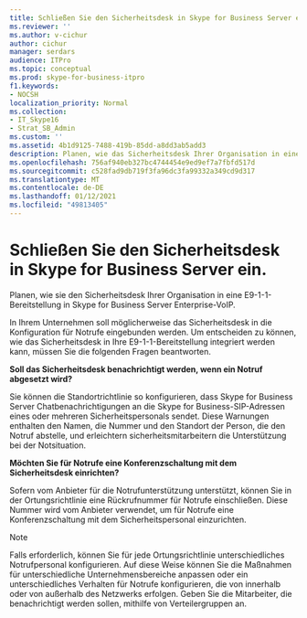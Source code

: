 ```yaml
---
title: Schließen Sie den Sicherheitsdesk in Skype for Business Server ein.
ms.reviewer: ''
ms.author: v-cichur
author: cichur
manager: serdars
audience: ITPro
ms.topic: conceptual
ms.prod: skype-for-business-itpro
f1.keywords:
- NOCSH
localization_priority: Normal
ms.collection:
- IT_Skype16
- Strat_SB_Admin
ms.custom: ''
ms.assetid: 4b1d9125-7488-419b-85dd-a8dd3ab5add3
description: Planen, wie das Sicherheitsdesk Ihrer Organisation in eine E9-1-1-Bereitstellung in Skype for Business Server Enterprise-VoIP.
ms.openlocfilehash: 756af940eb327bc4744454e9ed9ef7a7fbfd517d
ms.sourcegitcommit: c528fad9db719f3fa96dc3fa99332a349cd9d317
ms.translationtype: MT
ms.contentlocale: de-DE
ms.lasthandoff: 01/12/2021
ms.locfileid: "49813405"
---
```

# <a name="include-the-security-desk-in-skype-for-business-server"></a>Schließen Sie den Sicherheitsdesk in Skype for Business Server ein.
 
Planen, wie sie den Sicherheitsdesk Ihrer Organisation in eine E9-1-1-Bereitstellung in Skype for Business Server Enterprise-VoIP.
  
In Ihrem Unternehmen soll möglicherweise das Sicherheitsdesk in die Konfiguration für Notrufe eingebunden werden. Um entscheiden zu können, wie das Sicherheitsdesk in Ihre E9-1-1-Bereitstellung integriert werden kann, müssen Sie die folgenden Fragen beantworten.
  
**Soll das Sicherheitsdesk benachrichtigt werden, wenn ein Notruf abgesetzt wird?**
  
Sie können die Standortrichtlinie so konfigurieren, dass Skype for Business Server Chatbenachrichtigungen an die Skype for Business-SIP-Adressen eines oder mehreren Sicherheitspersonals sendet. Diese Warnungen enthalten den Namen, die Nummer und den Standort der Person, die den Notruf abstelle, und erleichtern sicherheitsmitarbeitern die Unterstützung bei der Notsituation.
    
**Möchten Sie für Notrufe eine Konferenzschaltung mit dem Sicherheitsdesk einrichten?**
  
Sofern vom Anbieter für die Notrufunterstützung unterstützt, können Sie in der Ortungsrichtlinie eine Rückrufnummer für Notrufe einschließen. Diese Nummer wird vom Anbieter verwendet, um für Notrufe eine Konferenzschaltung mit dem Sicherheitspersonal einzurichten.
    
> [!NOTE]
> Falls erforderlich, können Sie für jede Ortungsrichtlinie unterschiedliches Notrufpersonal konfigurieren. Auf diese Weise können Sie die Maßnahmen für unterschiedliche Unternehmensbereiche anpassen oder ein unterschiedliches Verhalten für Notrufe konfigurieren, die von innerhalb oder von außerhalb des Netzwerks erfolgen. Geben Sie die Mitarbeiter, die benachrichtigt werden sollen, mithilfe von Verteilergruppen an. 
  


